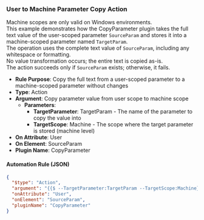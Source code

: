 ### User to Machine Parameter Copy Action

Machine scopes are only valid on Windows environments.  
This example demonstrates how the CopyParameter plugin takes the full text value of the user-scoped parameter `SourceParam` and stores it into a machine-scoped parameter named `TargetParam`.  
The operation uses the complete text value of `SourceParam`, including any whitespace or formatting.  
No value transformation occurs; the entire text is copied as-is.  
The action succeeds only if `SourceParam` exists; otherwise, it fails.

- **Rule Purpose**: Copy the full text from a user-scoped parameter to a machine-scoped parameter without changes  
- **Type**: Action  
- **Argument**: Copy parameter value from user scope to machine scope  
  - **Parameters**:  
    - **TargetParameter**: TargetParam - The name of the parameter to copy the value into  
    - **TargetScope**: Machine - The scope where the target parameter is stored (machine level)  
- **On Attribute**: User  
- **On Element**: SourceParam  
- **Plugin Name**: CopyParameter  

#### Automation Rule (JSON)

```json
{
  "$type": "Action",
  "argument": "{{$ --TargetParameter:TargetParam --TargetScope:Machine}}",
  "onAttribute": "User",
  "onElement": "SourceParam",
  "pluginName": "CopyParameter"
}
```
